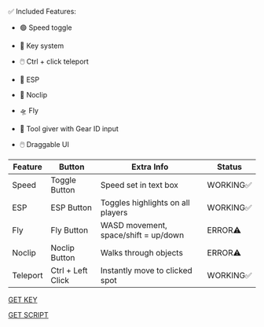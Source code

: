 
✅ Included Features:
- 🟢 Speed toggle

- 🔐 Key system

- 🖱️ Ctrl + click teleport

- 🎯 ESP

- 👻 Noclip

- 🛸 Fly

- 🧰 Tool giver with Gear ID input

- 🖱️ Draggable UI

| Feature  | Button            | Extra Info                           |Status
| -------- | ----------------- | ------------------------------------ |-----------|
| Speed    | Toggle Button     | Speed set in text box                |WORKING✅|
| ESP      | ESP Button        | Toggles highlights on all players    |WORKING✅|
| Fly      | Fly Button        | WASD movement, space/shift = up/down |ERROR⚠️|
| Noclip   | Noclip Button     | Walks through objects                |ERROR⚠️|
| Teleport | Ctrl + Left Click | Instantly move to clicked spot       |WORKING✅|

[GET KEY](https://direct-link.net/1359736/3yjRLcZO28AP)

[GET SCRIPT](https://direct-link.net/1359736/CO10VoXG24jZ)
